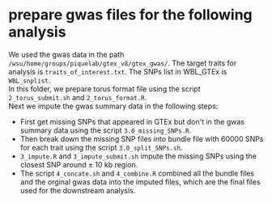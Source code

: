 # prepare gwas files for the following analysis

We used the gwas data in the path `/wsu/home/groups/piquelab/gtex_v8/gtex_gwas/`. The target traits for analysis is `traits_of_interest.txt`. The SNPs list  in WBL_GTEx is `WBL_snplist`.   
In this folder, we prepare torus format file using the script `2_torus_submit.sh` and `2_torus_format.R`.    
Next we impute the gwas summary data in the following steps:
- First get missing SNPs that appeared in GTEx but don't in the gwas summary data using the script `3.0_missing_SNPs.R`. 
- Then break down the missing SNP files into bundle file with 60000 SNPs for each trait using the script `3.0_split_SNPs.sh`. 
- `3_impute.R` and `3_impute_submit.sh` impute the missing SNPs using the closest SNP around $\pm$ 10 kb region.
-  The script `4_concate.sh` and `4_combine.R` combined all the bundle files and the orginal gwas data into the imputed files, which are the final files used for the downstream analysis. 
  
  